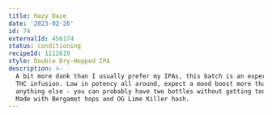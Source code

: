 ```yaml
---
title: Hazy Daze
date: '2023-02-26'
id: 74
externalId: 456174
status: conditioning
recipeId: 1112619
style: Double Dry-Hopped IPA
description: >-
  A bit more dank than I usually prefer my IPAs, this batch is an experiment in
  THC infusion. Low in potency all around, expect a mood boost more than
  anything else - you can probably have two bottles without getting too wild.
  Made with Bergamot hops and OG Lime Killer hash.
---
```

